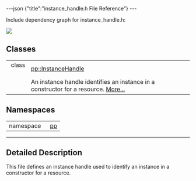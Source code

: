 ---json {"title":"instance\_handle.h File Reference"} ---

Include dependency graph for instance\_handle.h:

![](/docs/native-client/pepper_stable/cpp/instance__handle_8h__incl.png)

Classes
-------

<table><tbody><tr class="odd"><td style="text-align: right;">class  </td><td><a href="/docs/native-client/pepper_stable/cpp/classpp_1_1_instance_handle/" class="el">pp::InstanceHandle</a></td></tr><tr class="even"><td style="text-align: right;"> </td><td>An instance handle identifies an instance in a constructor for a resource. <a href="/docs/native-client/pepper_stable/cpp/classpp_1_1_instance_handle#details">More...</a><br />
</td></tr></tbody></table>

Namespaces
----------

<table><tbody><tr class="odd"><td style="text-align: right;">namespace  </td><td><a href="/docs/native-client/pepper_stable/cpp/namespacepp/" class="el">pp</a></td></tr></tbody></table>

------------------------------------------------------------------------

<span id="details" class="anchor" style="margin: 0;"></span>

Detailed Description
--------------------

This file defines an instance handle used to identify an instance in a constructor for a resource.
